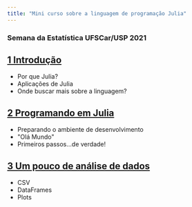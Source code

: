 ```yaml
---
title: "Mini curso sobre a linguagem de programação Julia"
---
```


### Semana da Estatística UFSCar/USP 2021


## [1 Introdução](introducao.md)

* Por que Julia?
* Aplicações de Julia
* Onde buscar mais sobre a linguagem?

## [2 Programando em Julia](julianapratica.md)

* Preparando o ambiente de desenvolvimento
* "Olá Mundo"
* Primeiros passos...de verdade!

## [3 Um pouco de análise de dados](analisededados.md)

* CSV
* DataFrames
* Plots


